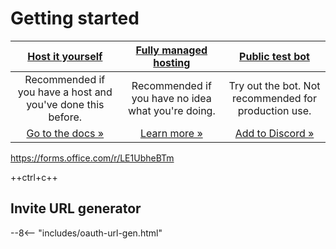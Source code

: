 # Getting started

| [**Host it yourself**](https://discordtickets.app/installation) | [**Fully managed hosting**](https://discordtickets.app/hosting) | [**Public test bot**](https://discord.com/oauth2/authorize?permissions=8&scope=applications.commands%20bot&client_id=475371285531066368) |
|:-:|:-:|:-:|
| Recommended if you have a host and you've done this before. | Recommended if you have no idea what you're doing. | Try out the bot. Not recommended for production use. |
| [Go to the docs »](https://discordtickets.app/installation) | [Learn more »](https://discordtickets.app/hosting) | [Add to Discord »](https://discord.com/oauth2/authorize?permissions=8&scope=applications.commands%20bot&client_id=475371285531066368) |

https://forms.office.com/r/LE1UbheBTm

++ctrl+c++

## Invite URL generator

<!-- do not delete -->
--8<-- "includes/oauth-url-gen.html"
<!-- /do not delete -->

